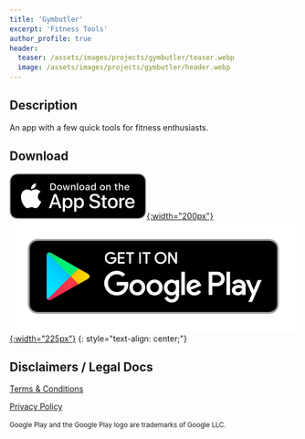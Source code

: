 ```yaml
---
title: 'Gymbutler'
excerpt: 'Fitness Tools'
author_profile: true
header:
  teaser: /assets/images/projects/gymbutler/teaser.webp
  image: /assets/images/projects/gymbutler/header.webp
---
```


## Description

An app with a few quick tools for fitness enthusiasts.

## Download

[![Download on the App Store](/assets/images/app-store-badge.svg){:width="200px"}](https://apps.apple.com/us/app/gymbutler/id1613277271?itsct=apps_box_link&itscg=30200)
[![Get it on Google Play](/assets/images/google-play-badge.png){:width="225px"}](https://play.google.com/store/apps/details?id=com.gymbutler&pcampaignid=pcampaignidMKT-Other-global-all-co-prtnr-py-PartBadge-Mar2515-1)
{: style="text-align: center;"}


## Disclaimers / Legal Docs

[Terms & Conditions](https://user.fm/files/v2-b62cd9067266123d409e004204930762/termsAndConditions.html)

[Privacy Policy](https://user.fm/files/v2-0026612384c8ef54a0b428530b561443/privacyPolicy.html)

<small>
Google Play and the Google Play logo are trademarks of Google LLC.
